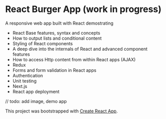 # React Burger App (work in progress)

A responsive web app built with React demostrating

* React Base features, syntax and concepts
* How to output lists and conditional content
* Styling of React components
* A deep dive into the internals of React and advanced component features
* How to access Http content from within React apps (AJAX)
* Redux
* Forms and form validation in React apps
* Authentication
* Unit testing
* Next.js
* React app deployment

// todo: add image, demo app








This project was bootstrapped with [Create React App](https://github.com/facebookincubator/create-react-app).
